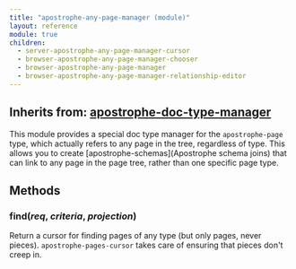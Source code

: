 ```yaml
---
title: "apostrophe-any-page-manager (module)"
layout: reference
module: true
children:
  - server-apostrophe-any-page-manager-cursor
  - browser-apostrophe-any-page-manager-chooser
  - browser-apostrophe-any-page-manager
  - browser-apostrophe-any-page-manager-relationship-editor
---
```

## Inherits from: [apostrophe-doc-type-manager](../apostrophe-doc-type-manager/index.html)
This module provides a special doc type manager for the `apostrophe-page` type, which
actually refers to any page in the tree, regardless of type. This
allows you to create [apostrophe-schemas](Apostrophe schema joins) that can link to
any page in the page tree, rather than one specific page type.


## Methods
### find(*req*, *criteria*, *projection*)
Return a cursor for finding pages of any type (but only pages, never pieces).
`apostrophe-pages-cursor` takes care of ensuring that pieces don't creep in.
